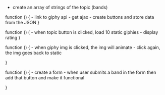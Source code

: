 - create an array of strings of the topic (bands)

function () {
    - link to giphy api
    - get ajax
    - create buttons and store data from the JSON
}

function () (
    - when topic button is clicked, load 10 static giphies 
    - display rating
)

function () {
    - when giphy img is clicked, the img will animate
    - click again, the img goes back to static
    
}

function () {
    - create a form
    - when user submits a band in the form then add that button and make it functional

}